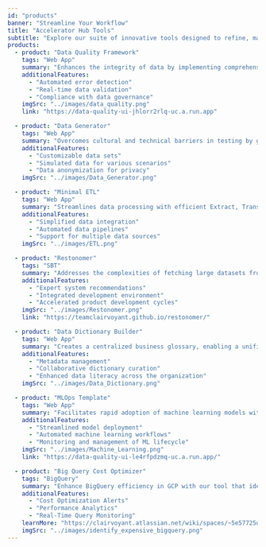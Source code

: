 ```yaml
---
id: "products"
banner: "Streamline Your Workflow"
title: "Accelerator Hub Tools"
subtitle: "Explore our suite of innovative tools designed to refine, manage, and leverage your data landscape"
products:
  - product: "Data Quality Framework"
    tags: "Web App"
    summary: "Enhances the integrity of data by implementing comprehensive checks, including domain-specific validations, to ensure data security and uphold privacy standards."
    additionalFeatures:
      - "Automated error detection"
      - "Real-time data validation"
      - "Compliance with data governance"
    imgSrc: "../images/data_quality.png"
    link: "https://data-quality-ui-jhlorr2rlq-uc.a.run.app"

  - product: "Data Generator"
    tags: "Web App"
    summary: "Overcomes cultural and technical barriers in testing by generating realistic test data, facilitating robust and scalable data solutions."
    additionalFeatures:
      - "Customizable data sets"
      - "Simulated data for various scenarios"
      - "Data anonymization for privacy"
    imgSrc: "../images/Data_Generator.png"

  - product: "Minimal ETL"
    tags: "Web App"
    summary: "Streamlines data processing with efficient Extract, Transform, Load (ETL) operations, minimizing complexity and development time."
    additionalFeatures:
      - "Simplified data integration"
      - "Automated data pipelines"
      - "Support for multiple data sources"
    imgSrc: "../images/ETL.png"

  - product: "Restonomer"
    tags: "SBT"
    summary: "Addresses the complexities of fetching large datasets from REST APIs with tailored authentication, precise data fetching, and efficient, scalable processing. It transforms and stores diverse data formats seamlessly, ensuring robust and concurrent data handling."
    additionalFeatures:
      - "Expert system recommendations"
      - "Integrated development environment"
      - "Accelerated product development cycles"
    imgSrc: "../images/Restonomer.png"
    link: "https://teamclairvoyant.github.io/restonomer/"

  - product: "Data Dictionary Builder"
    tags: "Web App"
    summary: "Creates a centralized business glossary, enabling a unified data catalog that bridges the gap between technical and business terminologies."
    additionalFeatures:
      - "Metadata management"
      - "Collaborative dictionary curation"
      - "Enhanced data literacy across the organization"
    imgSrc: "../images/Data_Dictionary.png"

  - product: "MLOps Template"
    tags: "Web App"
    summary: "Facilitates rapid adoption of machine learning models with a reusable operational framework, ensuring efficient transition from development to production."
    additionalFeatures:
      - "Streamlined model deployment"
      - "Automated machine learning workflows"
      - "Monitoring and management of ML lifecycle"
    imgSrc: "../images/Machine_Learning.png"
    link: "https://data-quality-ui-le4rfpdzmq-uc.a.run.app/"

  - product: "Big Query Cost Optimizer"
    tags: "BigQuery"
    summary: "Enhance BigQuery efficiency in GCP with our tool that identifies costly queries, aiding in cost reduction and performance improvement at all organizational levels. Proven to save time and resources, it's an essential solution for optimized query management."
    additionalFeatures: 
      - "Cost Optimization Alerts"
      - "Performance Analytics"
      - "Real-Time Query Monitoring"
    learnMore: "https://clairvoyant.atlassian.net/wiki/spaces/~5e57725da17f930c9b95e4ae/pages/2991882261/GCP+POC+group+Identify+Expensive+BigQuery"
    imgSrc: "../images/identify_expensive_bigquery.png"
---
```

